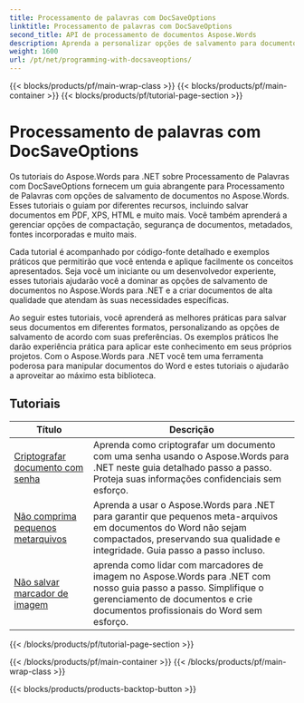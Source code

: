 ```yaml
---
title: Processamento de palavras com DocSaveOptions
linktitle: Processamento de palavras com DocSaveOptions
second_title: API de processamento de documentos Aspose.Words
description: Aprenda a personalizar opções de salvamento para documentos do Word usando o Aspose.Words para .NET. Os tutoriais o guiam pelas várias opções disponíveis, como formato de arquivo, compactação, proteção por senha.
weight: 1600
url: /pt/net/programming-with-docsaveoptions/
---
```


{{< blocks/products/pf/main-wrap-class >}}
{{< blocks/products/pf/main-container >}}
{{< blocks/products/pf/tutorial-page-section >}}

# Processamento de palavras com DocSaveOptions

Os tutoriais do Aspose.Words para .NET sobre Processamento de Palavras com DocSaveOptions fornecem um guia abrangente para Processamento de Palavras com opções de salvamento de documentos no Aspose.Words. Esses tutoriais o guiam por diferentes recursos, incluindo salvar documentos em PDF, XPS, HTML e muito mais. Você também aprenderá a gerenciar opções de compactação, segurança de documentos, metadados, fontes incorporadas e muito mais.

Cada tutorial é acompanhado por código-fonte detalhado e exemplos práticos que permitirão que você entenda e aplique facilmente os conceitos apresentados. Seja você um iniciante ou um desenvolvedor experiente, esses tutoriais ajudarão você a dominar as opções de salvamento de documentos no Aspose.Words para .NET e a criar documentos de alta qualidade que atendam às suas necessidades específicas.

Ao seguir estes tutoriais, você aprenderá as melhores práticas para salvar seus documentos em diferentes formatos, personalizando as opções de salvamento de acordo com suas preferências. Os exemplos práticos lhe darão experiência prática para aplicar este conhecimento em seus próprios projetos. Com o Aspose.Words para .NET você tem uma ferramenta poderosa para manipular documentos do Word e estes tutoriais o ajudarão a aproveitar ao máximo esta biblioteca.

 ## Tutoriais
| Título | Descrição |
| --- | --- |
| [Criptografar documento com senha](./encrypt-document-with-password/) | Aprenda como criptografar um documento com uma senha usando o Aspose.Words para .NET neste guia detalhado passo a passo. Proteja suas informações confidenciais sem esforço. |
| [Não comprima pequenos metarquivos](./do-not-compress-small-metafiles/) | Aprenda a usar o Aspose.Words para .NET para garantir que pequenos meta-arquivos em documentos do Word não sejam compactados, preservando sua qualidade e integridade. Guia passo a passo incluso. |
| [Não salvar marcador de imagem](./do-not-save-picture-bullet/) | aprenda como lidar com marcadores de imagem no Aspose.Words para .NET com nosso guia passo a passo. Simplifique o gerenciamento de documentos e crie documentos profissionais do Word sem esforço. |
{{< /blocks/products/pf/tutorial-page-section >}}

{{< /blocks/products/pf/main-container >}}
{{< /blocks/products/pf/main-wrap-class >}}

{{< blocks/products/products-backtop-button >}}
